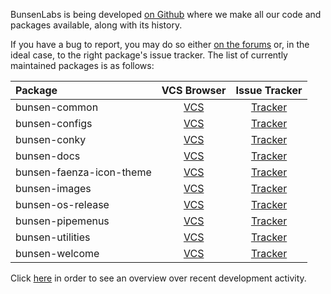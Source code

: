 BunsenLabs is being developed [on Github](https://github.com/BunsenLabs)
where we make all our code and packages available, along with its
history.

If you have a bug to report, you may do so either [on the
forums](http://crunchbang.org/forums) or, in the ideal case, to the right
package's issue tracker. The list of currently maintained packages is as
follows:

| Package                 | VCS Browser                                                   | Issue Tracker                                                           | 
|:------------------------|:-------------------------------------------------------------:|:-----------------------------------------------------------------------:|
|bunsen-common            | [VCS](https://github.com/bunsenlabs/bunsen-common)            | [Tracker](https://github.com/BunsenLabs/bunsen-common/issues)           |
|bunsen-configs           | [VCS](https://github.com/bunsenlabs/bunsen-configs)           | [Tracker](https://github.com/BunsenLabs/bunsen-configs/issues)          |
|bunsen-conky             | [VCS](https://github.com/bunsenlabs/bunsen-conky)             | [Tracker](https://github.com/BunsenLabs/bunsen-conky/issues)            |
|bunsen-docs              | [VCS](https://github.com/bunsenlabs/bunsen-docs)              | [Tracker](https://github.com/BunsenLabs/bunsen-docs/issues)             |
|bunsen-faenza-icon-theme | [VCS](https://github.com/bunsenlabs/bunsen-faenza-icon-theme) | [Tracker](https://github.com/BunsenLabs/bunsen-faenza-icon-theme/issues)|
|bunsen-images            | [VCS](https://github.com/bunsenlabs/bunsen-images)            | [Tracker](https://github.com/BunsenLabs/bunsen-images/issues)           |
|bunsen-os-release        | [VCS](https://github.com/bunsenlabs/bunsen-os-release)        | [Tracker](https://github.com/BunsenLabs/bunsen-os-release/issues)       |
|bunsen-pipemenus         | [VCS](https://github.com/bunsenlabs/bunsen-pipemenus)         | [Tracker](https://github.com/BunsenLabs/bunsen-pipemenus/issues)        |
|bunsen-utilities         | [VCS](https://github.com/bunsenlabs/bunsen-utilities)         | [Tracker](https://github.com/BunsenLabs/bunsen-utilities/issues)        |
|bunsen-welcome           | [VCS](https://github.com/bunsenlabs/bunsen-welcome)           | [Tracker](https://github.com/BunsenLabs/bunsen-welcome/issues)          |

Click [here](gitlog.html) in order to see an overview over recent development activity.
